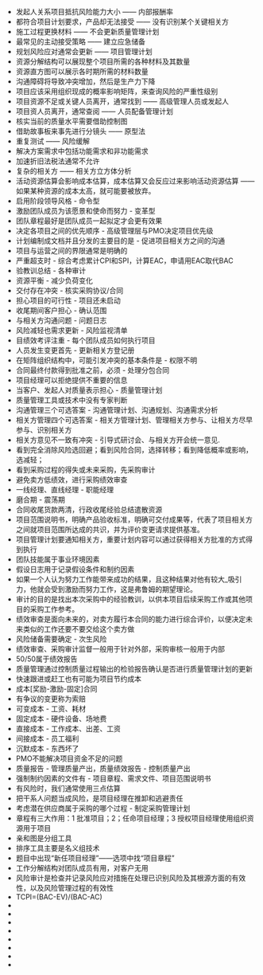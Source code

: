 * 发起人关系项目抵抗风险能力大小 —— 内部报酬率
* 都符合项目计划要求，产品却无法接受 —— 没有识别某个关键相关方
* 施工过程更换材料 —— 不会更新质量管理计划
* 最常见的主动接受策略 —— 建立应急储备
* 规划风险应对通常会更新 —— 项目管理计划
* 资源分解结构可以展现整个项目所需的各种材料及其数量
* 资源直方图可以展示各时期所需的材料数量
* 沟通障碍将导致冲突增加，然后是生产力下降
* 项目应该采用组织现成的概率影响矩阵，来查询风险的严重性级别
* 项目资源不足或关键人员离开，通常找到 —— 高级管理人员或发起人
* 项目资人员离开，通常查阅 —— 人员配备管理计划
* 核实当前的质量水平需要借助控制图
* 借助故事板来事先进行分镜头 —— 原型法
* 重复测试 —— 风险缓解
* 解决方案需求中包括功能需求和非功能需求
* 加速折旧法税法通常不允许
* 复杂的相关方 —— 相关方立方体分析
* 活动资源估算会影响成本估算，成本估算又会反应过来影响活动资源估算 —— 如果某种资源的成本太高，就可能要被放弃。
* 启用阶段领导风格 - 命令型
* 激励团队成员为该愿景和使命而努力 - 变革型
* 团队章程最好是团队成员一起拟定才会更有效果
* 决定各项目之间的优先顺序 - 高级管理层与PMO决定项目优先级
* 计划编制成文档并且分发的主要目的是 - 促进项目相关方之间的沟通
* 项目与运营之间的界限通常是明确的
* 严重超支时 - 综合考虑累计CPI和SPI，计算EAC，申请用EAC取代BAC
* 验教训总结 - 各种审计
* 资源平衡 - 减少负荷变化
* 交付存在冲突 - 核实采购协议/合同
* 担心项目的可行性 - 项目还未启动
* 收尾期间客户担心 - 确认范围
* 与相关方沟通问题 - 问题日志
* 风险减轻也需求更新 - 风险监视清单
* 目绩效考评注重 - 每个团队成员如何执行项目
* 人员发生变更首先 - 更新相关方登记册
* 在矩阵组织结构中，可能引发冲突的基本条件是 - 权限不明
* 合同最终付款得到批准之前，必须 - 处理分包合同
* 项目经理可以拒绝提供不重要的信息
* 当客户、发起人对质量表示担心 - 质量管理计划
* 质量管理工具或技术中没有专家判断
* 沟通管理三个可选答案 - 沟通管理计划、沟通规划、沟通需求分析
* 相关方管理四个可选答案 - 相关方管理计划、管理相关方参与、让相关方尽早参与、识别相关方
* 相关方意见不一致有冲突 - 引导式研讨会、与相关方开会统一意见.
* 看到完全消除风险选回避；看到风险合同，选择转移；看到降低概率或影响，选减轻；
* 看到采购过程的得失或未来采购，先采购审计
* 避免卖方低绩效，进行采购绩效审查
* 一线经理、直线经理 - 职能经理
* 磨合期 - 震荡期
* 合同收尾货款两清，行政收尾经验总结遣散资源
* 项目范围说明书，明确产品验收标准，明确可交付成果等，代表了项目相关方之间就项目范围所达成的共识，并为评价变更请求提供基准。
* 项目管理计划要通知相关方，重要计划内容可以通过获得相关方批准的方式得到执行
* 团队技能属于事业环境因素
* 假设日志用于记录假设条件和制约因素
* 如果一个人认为努力工作能带来成功的结果，且这种结果对他有较大_吸引力，他就会受到激励而努力工作，这是弗鲁姆的期望理论。
* 审计的目的是找出本次采购中的经验教训，以供本项目后续采购工作或其他项目的采购工作参考。
* 绩效审查是面向未来的，对卖方履行本合同的能力进行综合评价，以便决定未来类似的工作还要不要交给这个卖方做
* 风险储备需要确定 - 次生风险
* 绩效审查、采购审计监督一般用于针对外部，采购审核一般用于内部
* 50/50属于绩效报告
* 质量管理通过控制质量过程输出的检验报告确认是否进行质量管理计划的更新
* 快速跟进或赶工也有可能为项目节约成本
* 成本[奖励-激励-固定]合同
* 有争议的变更称为索赔
* 可变成本 - 工资、耗材
* 固定成本 - 硬件设备、场地费
* 直接成本 - 工作成本、出差、工资
* 间接成本 - 员工福利
* 沉默成本 - 东西坏了
* PMO不能解决项目资金不足的问题
* 质量报告 - 管理质量产出，质量绩效报告 - 控制质量产出
* 强制制约因素的文件有 - 项目章程、需求文件、项目范围说明书
* 有风险时，我们通常使用三点估算
* 把干系人问题当成风险，是项目经理在推卸和逃避责任
* 考虑潜在供应商属于采购的哪个过程 - 制定采购管理计划
* 章程有三大作用：1 批准项目；2；任命项目经理；3 授权项目经理使用组织资源用于项目
* 亲和图是分组工具
* 排序工具主要是名义组技术
* 题目中出现“新任项目经理”——选项中找“项目章程”
* 工作分解结构对团队成员有用，对客户无用
* 风险审计是检查并记录风险应对措施在处理已识别风险及其根源方面的有效性，以及风险管理过程的有效性
* TCPI=(BAC-EV)/(BAC-AC)
*
*
*
*
*
*
*
*
